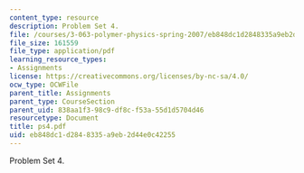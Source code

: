 ```yaml
---
content_type: resource
description: Problem Set 4.
file: /courses/3-063-polymer-physics-spring-2007/eb848dc1d2848335a9eb2d44e0c42255_ps4.pdf
file_size: 161559
file_type: application/pdf
learning_resource_types:
- Assignments
license: https://creativecommons.org/licenses/by-nc-sa/4.0/
ocw_type: OCWFile
parent_title: Assignments
parent_type: CourseSection
parent_uid: 838aa1f3-98c9-df8c-f53a-55d1d5704d46
resourcetype: Document
title: ps4.pdf
uid: eb848dc1-d284-8335-a9eb-2d44e0c42255
---
```

Problem Set 4.